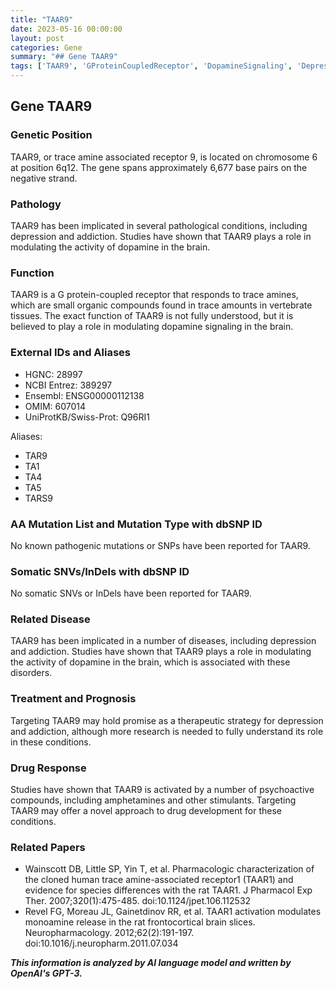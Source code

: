 ```yaml
---
title: "TAAR9"
date: 2023-05-16 00:00:00
layout: post
categories: Gene
summary: "## Gene TAAR9"
tags: ['TAAR9', 'GProteinCoupledReceptor', 'DopamineSignaling', 'Depression', 'Addiction', 'DrugDevelopment', 'Neuropharmacology', 'TherapeuticStrategy']
---
```


## Gene TAAR9

### Genetic Position

TAAR9, or trace amine associated receptor 9, is located on chromosome 6 at position 6q12. The gene spans approximately 6,677 base pairs on the negative strand.

### Pathology

TAAR9 has been implicated in several pathological conditions, including depression and addiction. Studies have shown that TAAR9 plays a role in modulating the activity of dopamine in the brain.

### Function

TAAR9 is a G protein-coupled receptor that responds to trace amines, which are small organic compounds found in trace amounts in vertebrate tissues. The exact function of TAAR9 is not fully understood, but it is believed to play a role in modulating dopamine signaling in the brain.

### External IDs and Aliases

- HGNC: 28997
- NCBI Entrez: 389297
- Ensembl: ENSG00000112138
- OMIM: 607014
- UniProtKB/Swiss-Prot: Q96RI1

Aliases:
- TAR9
- TA1
- TA4
- TA5
- TARS9

### AA Mutation List and Mutation Type with dbSNP ID

No known pathogenic mutations or SNPs have been reported for TAAR9.

### Somatic SNVs/InDels with dbSNP ID

No somatic SNVs or InDels have been reported for TAAR9.

### Related Disease

TAAR9 has been implicated in a number of diseases, including depression and addiction. Studies have shown that TAAR9 plays a role in modulating the activity of dopamine in the brain, which is associated with these disorders.

### Treatment and Prognosis

Targeting TAAR9 may hold promise as a therapeutic strategy for depression and addiction, although more research is needed to fully understand its role in these conditions.

### Drug Response

Studies have shown that TAAR9 is activated by a number of psychoactive compounds, including amphetamines and other stimulants. Targeting TAAR9 may offer a novel approach to drug development for these conditions.

### Related Papers

- Wainscott DB, Little SP, Yin T, et al. Pharmacologic characterization of the cloned human trace amine-associated receptor1 (TAAR1) and evidence for species differences with the rat TAAR1. J Pharmacol Exp Ther. 2007;320(1):475-485. doi:10.1124/jpet.106.112532
- Revel FG, Moreau JL, Gainetdinov RR, et al. TAAR1 activation modulates monoamine release in the rat frontocortical brain slices. Neuropharmacology. 2012;62(2):191-197. doi:10.1016/j.neuropharm.2011.07.034

**_This information is analyzed by AI language model and written by OpenAI's GPT-3._**